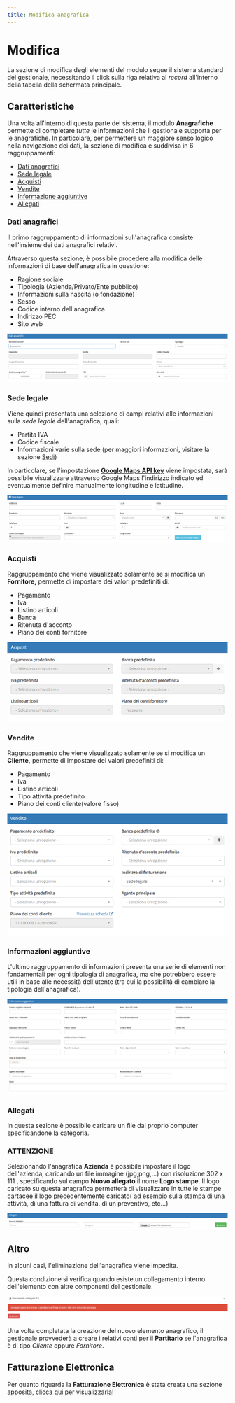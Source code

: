 ```yaml
---
title: Modifica anagrafica
---
```


# Modifica

La sezione di modifica degli elementi del modulo segue il sistema standard del gestionale, necessitando il click sulla riga relativa al _record_ all'interno della tabella della schermata principale.

## Caratteristiche

Una volta all'interno di questa parte del sistema, il modulo **Anagrafiche** permette di completare _tutte_ le informazioni che il gestionale supporta per le anagrafiche. In particolare, per permettere un maggiore senso logico nella navigazione dei dati, la sezione di modifica è suddivisa in 6 raggruppamenti:

* [Dati anagrafici](modifica.md#dati-anagrafici)
* [Sede legale](modifica.md#sede-legale)
* [Acquisti](modifica.md#acquisti)
* [Vendite](modifica.md#vendite)
* [Informazione aggiuntive](modifica.md#informazioni-aggiuntive)
* [Allegati](modifica.md#allegati)

### Dati anagrafici

Il primo raggruppamento di informazioni sull'anagrafica consiste nell'insieme dei dati anagrafici relativi.

Attraverso questa sezione, è possibile procedere alla modifica delle informazioni di base dell'anagrafica in questione:

* Ragione sociale
* Tipologia \(Azienda/Privato/Ente pubblico\)
* Informazioni sulla nascita \(o fondazione\)
* Sesso
* Codice interno dell'anagrafica
* Indirizzo PEC
* Sito web

![Screenshot modifica anagrafica](../../../.gitbook/assets/datianagrafici.PNG)

### Sede legale

Viene quindi presentata una selezione di campi relativi alle informazioni sulla _sede legale_ dell'anagrafica, quali:

* Partita IVA
* Codice fiscale
* Informazioni varie sulla sede \(per maggiori informazioni, visitare la sezione [Sedi](plugin/sedi.md)\)

In particolare, se l'impostazione [**Google Maps API key**](maps.md) viene impostata, sarà possibile visualizzare attraverso Google Maps l'indirizzo indicato ed eventualmente definire manualmente longitudine e latitudine.

![Screenshot sezione sede legale](../../../.gitbook/assets/sedelegale.PNG)

### Acquisti

Raggruppamento che viene visualizzato solamente se si modifica un **Fornitore,** permette di impostare dei valori predefiniti di:

* Pagamento 
* Iva
* Listino articoli
* Banca 
* Ritenuta d'acconto
* Piano dei conti fornitore

![Screenshot sezione acquisti](../../../.gitbook/assets/acquisti.PNG)

### Vendite

Raggruppamento che viene visualizzato solamente se si modifica un **Cliente,** permette di impostare dei valori predefiniti di:

* Pagamento
* Iva
* Listino articoli
* Tipo attività predefinito 
* Piano dei conti cliente\(valore fisso\)

![Screenshot sezione vendite](../../../.gitbook/assets/vendite.PNG)

### Informazioni aggiuntive

L'ultimo raggruppamento di informazioni presenta una serie di elementi non fondamentali per ogni tipologia di anagrafica, ma che potrebbero essere utili in base alle necessità dell'utente \(tra cui la possibilità di cambiare la tipologia dell'anagrafica\).

![Screenshot sezione informazioni aggiuntive](../../../.gitbook/assets/informazioniaggiuntive.PNG)

### Allegati

In questa sezione è possibile caricare un file dal proprio computer specificandone la categoria.

### ATTENZIONE

Selezionando l'anagrafica **Azienda** è possibile impostare il logo dell'azienda, caricando un file immagine \(jpg,png,...\) con risoluzione 302 x 111 , specificando sul campo **Nuovo allegato** il nome **Logo stampe**. Il logo caricato su questa anagrafica permetterà di visualizzare in tutte le stampe cartacee il logo precedentemente caricato\( ad esempio sulla stampa di una attività, di una fattura di vendita, di un  preventivo, etc...\)

![Screenshot sezione allegati](../../../.gitbook/assets/allegati%20%281%29.PNG)

## Altro

In alcuni casi, l'eliminazione dell'anagrafica viene impedita.

Questa condizione si verifica quando esiste un collegamento interno dell'elemento con altre componenti del gestionale.

![Screenshot documenti collegati](../../../.gitbook/assets/doccollegati.PNG)

Una volta completata la creazione del nuovo elemento anagrafico, il gestionale provvederà a creare i relativi conti per il **Partitario** se l'anagrafica è di tipo _Cliente_ oppure _Fornitore_.

## Fatturazione Elettronica

Per quanto riguarda la **Fatturazione Elettronica** è stata creata una sezione apposita, [clicca qui](../../../faq-1/fatturazione-elettronica/) per visualizzarla!

